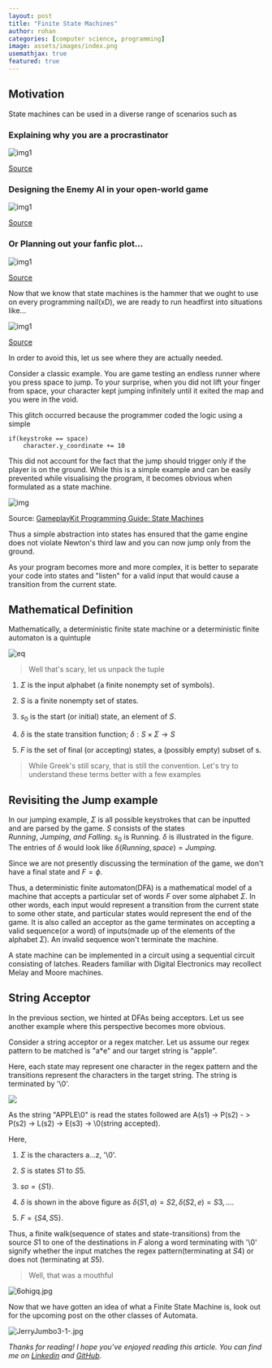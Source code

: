 ```yaml
---
layout: post
title: "Finite State Machines"
author: rohan
categories: [computer science, programming]
image: assets/images/index.png
usemathjax: true
featured: true
---
```


## Motivation

State machines can be used in a diverse range of scenarios such as

### Explaining why you are a procrastinator

<!--<img src="file:///C:/Users/rohan/Downloads/le4joppdnt631.png" title="" alt="le4joppdnt631.png" data-align="center">-->
![img1](/assets/images/le4joppdnt631.png)

[Source](https://www.reddit.com/r/uwaterloo/comments/c60obb/the_six_states_of_a_waterloo_student_in_the_form/?utm_source=share&utm_medium=web2x&context=3)

### Designing the Enemy AI in your open-world game

<!--<img title="" src="file:///C:/Users/rohan/Downloads/fsm_enemy_brain.png" alt="fsm_enemy_brain.png" data-align="center">-->
![img1](/assets/images/fsm_enemy_brain.png)

[Source](https://gamedevelopment.tutsplus.com/tutorials/finite-state-machines-theory-and-implementation--gamedev-11867)

### Or Planning out your fanfic plot...

<!--<img src="file:///C:/Users/rohan/AppData/Roaming/marktext/images/2022-07-31-18-21-44-image.png" title="" alt="" data-align="center">-->
![img1](/assets/images/2022-07-31-18-21-44-image.png)

[Source](https://www.tumblr.com/blog/view/prokopetz/168234312947?source=share)

Now that we know that state machines is the hammer that we ought to use on every programming nail(xD), we are ready to run headfirst into situations like...

<!--<img title="" src="file:///C:/Users/rohan/Downloads/download.jpg" alt="download.jpg" width="405" data-align="center">-->
![img1](/assets/images/download.jpg)

[Source](http://www.quickmeme.com/meme/367p2f)

In order to avoid this, let us see where they are actually needed.

Consider a classic example. You are game testing an endless runner where you press space to jump. To your surprise, when you did not lift your finger from space, your character kept jumping infinitely until it exited the map and you were in the void. 

This glitch occurred because the programmer coded the logic using a simple 

```
if(keystroke == space)
    character.y_coordinate += 10
```

This did not account for the fact that the jump should trigger only if the player is on the ground. While this is a simple example and can be easily prevented while visualising the program, it becomes obvious when formulated as a state machine.

![img](/assets/images/2022-07-29-19-50-27-image.png)

Source: [GameplayKit Programming Guide: State Machines](https://developer.apple.com/library/archive/documentation/General/Conceptual/GameplayKit_Guide/StateMachine.html)

Thus a simple abstraction into states has ensured that the game engine does not violate Newton's third law and you can now jump only from the ground.

As your program becomes more and more complex, it is better to separate your code into states and "listen" for a valid input that would cause a transition from the current state. 

## Mathematical Definition

Mathematically, a deterministic finite state machine or a deterministic finite automaton is a quintuple

![eq](http://www.sciweavers.org/upload/Tex2Img_1664708273/render.png)

> Well that's scary, let us unpack the tuple

1. $\Sigma$ is the input alphabet (a finite nonempty set of symbols).

2. $S$ is a finite nonempty set of states.

3. $s_0$ is the start (or initial) state, an element of $S$.

4. $\delta$ is the state transition function; $\delta : S \times \Sigma \to S$

5. $F$ is the set of final (or accepting) states, a (possibly empty) subset of s.

> While Greek's still scary, that is still the convention. Let's try to understand these terms better with a few examples

## Revisiting the Jump example

In our jumping example, $\Sigma$ is all possible keystrokes that can be inputted and are parsed by the game. $S$ consists of the states $Running, \ Jumping, \ and \ Falling$. $s_0$ is Running. $\delta$ is illustrated in the figure. The entries of $\delta$ would look like $\delta (Running, space) = Jumping$. 

Since we are not presently discussing the termination of the game, we don't have a final state and $F = \phi$.

Thus, a deterministic finite automaton(DFA) is a mathematical model of a machine that accepts a particular set of words $F$ over some alphabet $\Sigma$. In other words, each input would represent a transition from the current state to some other state, and particular states would represent the end of the game. It is also called an acceptor as the game terminates on accepting a valid sequence(or a word) of inputs(made up of the elements of the alphabet $\Sigma$). An invalid sequence won't terminate the machine.

A state machine can be implemented in a circuit using a sequential circuit consisting of latches. Readers familiar with Digital Electronics may recollect Melay and Moore machines.

## String Acceptor

In the previous section, we hinted at DFAs being acceptors. Let us see another example where this perspective becomes more obvious.

Consider a string acceptor or a regex matcher. Let us assume our regex pattern to be matched is "a*e" and our target string is "apple". 

Here, each state may represent one character in the regex pattern and the transitions represent the characters in the target string. The string is terminated by '\0'.

![](/assets/images/index.png)

As the string "APPLE\0" is read the states followed are A(s1) -> P(s2) - > P(s2) -> L(s2) -> E(s3) -> \0(string accepted).

Here,

1. $\Sigma$ is the characters a...z, '\0'. 

2. $S$ is states $S1$ to $S5$.  

3. $so = \{S1\}$. 

4. $\delta$ is shown in the above figure as $\delta(S1,a) = S2, \delta(S2, e) = S3, ...$.

5. $F = \{S4, S5\}$.

Thus, a finite walk(sequence of states and state-transitions) from the source $S1$ to one of the destinations in $F$ along a word terminating with '\0' signify whether the input matches the regex pattern(terminating at $S4$) or does not (terminating at $S5$). 

> Well, that was a mouthful

![6ohigq.jpg](/assets/images/6ohigq.jpg)

Now that we have gotten an idea of what a Finite State Machine is, look out for the upcoming post on the other classes of Automata.

![JerryJumbo3-1-.jpg](assets/images/JerryJumbo3-1-.jpg)

_Thanks for reading! I hope you’ve enjoyed reading this article. You can find me on_ [_Linkedin_](https://www.linkedin.com/in/s-rohan/) _and_ [_GitHub_](http://github.com/Rohan-Witty).
